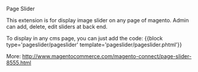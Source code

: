 Page Slider

This extension is for display image slider on any page of magento. Admin can add, delete, edit sliders at back end. 

To display in any cms page, you can just add the code: 
{{block type='pageslider/pageslider' template='pageslider/pageslider.phtml'}}

More: http://www.magentocommerce.com/magento-connect/page-slider-8555.html
